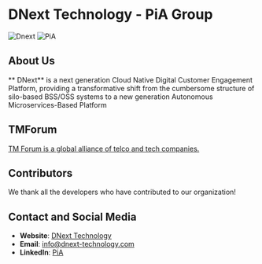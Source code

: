 # DNext Technology - PiA Group 

![Dnext](https://static.wixstatic.com/media/d7e8f9_8d052338146640a991753452782232a0~mv2.png/v1/fill/w_119,h_55,al_c,q_85,usm_0.66_1.00_0.01,enc_auto/Dnext.png) ![PiA](https://static.wixstatic.com/media/6b82e5_bcc1c732744042948e878739e972d283~mv2.png/v1/fill/w_143,h_35,al_c,q_85,usm_0.66_1.00_0.01,enc_auto/New-PiAGroup-Black.png)


## About Us
** DNext** is a next generation Cloud Native Digital Customer Engagement Platform, providing a transformative shift from the cumbersome structure of silo-based BSS/OSS systems to a new generation Autonomous Microservices-Based Platform

## TMForum
[TM Forum is a global alliance of telco and tech companies.](https://www.tmforum.org/)

## Contributors
We thank all the developers who have contributed to our organization! 

## Contact and Social Media
- **Website**: [DNext Technology](https://www.dnext-technology.com/)
- **Email**: info@dnext-technology.com
- **LinkedIn**: [PiA](https://www.linkedin.com/company/pia-team/)
